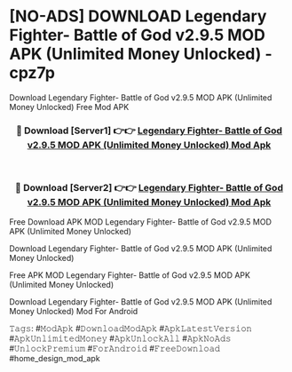 # [NO-ADS] DOWNLOAD Legendary Fighter- Battle of God v2.9.5 MOD APK (Unlimited Money Unlocked) - cpz7p
Download Legendary Fighter- Battle of God v2.9.5 MOD APK (Unlimited Money Unlocked) Free Mod APK

<div align="center">
<h3>🔴 Download [Server1] 👉👉 <a href="https://apk-comot.site?title=Legendary_Fighter-_Battle_of_God_v2.9.5_MOD_APK_(Unlimited_Money_Unlocked)">Legendary Fighter- Battle of God v2.9.5 MOD APK (Unlimited Money Unlocked) Mod Apk</a></h3><br>

<h3>🔴 Download [Server2] 👉👉 <a href="https://apk-comot.site?title=Legendary_Fighter-_Battle_of_God_v2.9.5_MOD_APK_(Unlimited_Money_Unlocked)">Legendary Fighter- Battle of God v2.9.5 MOD APK (Unlimited Money Unlocked) Mod Apk</a></h3>
</div>


Free Download APK MOD Legendary Fighter- Battle of God v2.9.5 MOD APK (Unlimited Money Unlocked)

Download Legendary Fighter- Battle of God v2.9.5 MOD APK (Unlimited Money Unlocked) 

Free APK MOD Legendary Fighter- Battle of God v2.9.5 MOD APK (Unlimited Money Unlocked) 

Download Legendary Fighter- Battle of God v2.9.5 MOD APK (Unlimited Money Unlocked) Mod For Android

𝚃𝚊𝚐𝚜: #𝙼𝚘𝚍𝙰𝚙𝚔 #𝙳𝚘𝚠𝚗𝚕𝚘𝚊𝚍𝙼𝚘𝚍𝙰𝚙𝚔 #𝙰𝚙𝚔𝙻𝚊𝚝𝚎𝚜𝚝𝚅𝚎𝚛𝚜𝚒𝚘𝚗 #𝙰𝚙𝚔𝚄𝚗𝚕𝚒𝚖𝚒𝚝𝚎𝚍𝙼𝚘𝚗𝚎𝚢 #𝙰𝚙𝚔𝚄𝚗𝚕𝚘𝚌𝚔𝙰𝚕𝚕 #𝙰𝚙𝚔𝙽𝚘𝙰𝚍𝚜 #𝚄𝚗𝚕𝚘𝚌𝚔𝙿𝚛𝚎𝚖𝚒𝚞𝚖 #𝙵𝚘𝚛𝙰𝚗𝚍𝚛𝚘𝚒𝚍 #𝙵𝚛𝚎𝚎𝙳𝚘𝚠𝚗𝚕𝚘𝚊𝚍 #home_design_mod_apk